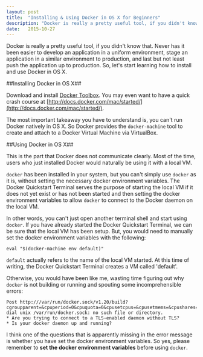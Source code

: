```yaml
---
layout: post
title:  "Installing & Using Docker in OS X for Beginners"
description: "Docker is really a pretty useful tool, if you didn't know that. Never has it been easier to develop an application in a uniform environment, stage an application in a similar environment to production, and last but not least push the application up to production. So, let's start learning how to install and use Docker in OS X."
date:   2015-10-27
---
```


<p class="intro"><span class="dropcap">D</span>ocker is really a pretty useful tool, if you didn't know that. Never has it been easier to develop an application in a uniform environment, stage an application in a similar environment to production, and last but not least push the application up to production. So, let's start learning how to install and use Docker in OS X.</p>

##Installing Docker in OS X##

Download and install [Docker Toolbox](https://www.docker.com/docker-toolbox).
You may even want to have a quick crash course at [http://docs.docker.com/mac/started/](http://docs.docker.com/mac/started/).

The most important takeaway you have to understand is, you can't run Docker natively in OS X. So Docker provides the `docker-machine` tool to create and attach to a Docker Virtual Machine via VirtualBox.

##Using Docker in OS X##

This is the part that Docker does not communicate clearly.
Most of the time, users who just installed Docker would naturally be using it with a local VM.

`docker` has been installed in your system, but you can't simply use `docker` as it is, without setting the necessary docker environment variables.
The Docker Quickstart Terminal serves the purpose of starting the local VM if it does not yet exist or has not been started and then setting the docker environment variables to allow `docker` to connect to the Docker daemon on the local VM.

In other words, you can't just open another terminal shell and start using `docker`.
If you have already started the Docker Quickstart Terminal, we can be sure that the local VM has been setup.
But, you would need to manually set the docker environment variables with the following:

	eval "$(docker-machine env default)"

`default` actually refers to the name of the local VM started.
At this time of writing, the Docker Quickstart Terminal creates a VM called 'default'.

Otherwise, you would have been like me, wasting time figuring out why `docker` is not building or running and spouting some incomprehensible errors:

	Post http:///var/run/docker.sock/v1.20/build?cgroupparent=&cpuperiod=0&cpuquota=0&cpusetcpus=&cpusetmems=&cpushares=0&dockerfile=Dockerfile&memory=0&memswap=0&rm=1&t=ericluwj%2Fjobbies&ulimits=null: dial unix /var/run/docker.sock: no such file or directory.
	* Are you trying to connect to a TLS-enabled daemon without TLS?
	* Is your docker daemon up and running?

I think one of the questions that is apparently missing in the error message is whether you have set the docker environment variables.
So yes, please remember to **set the docker environment variables** before using `docker`.